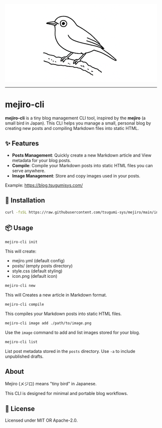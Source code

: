 ![Description](assets/mejiro-wide.png)

---

# mejiro-cli

**mejiro-cli** is a tiny blog management CLI tool, inspired by the **mejiro** (a small bird in Japan). This CLI helps you manage a small, personal blog by creating new posts and compiling Markdown files into static HTML.


## ✨ Features

- **Posts Management**: Quickly create a new Markdown article and View metadata for your blog posts.
- **Compile**: Compile your Markdown posts into static HTML files you can serve anywhere.
- **Image Management**: Store and copy images used in your posts.

Example: https://blog.tsugumisys.com/

## 🚀 Installation

```bash
curl -fsSL https://raw.githubusercontent.com/tsugumi-sys/mejiro/main/install/install.sh | bash
```


## 📦 Usage

```bash
mejiro-cli init
```

This will create:
- mejiro.yml (default config)
- posts/ (empty posts directory)
- style.css (default styling)
- icon.png (default icon)


```bash
mejiro-cli new
```

This will Creates a new article in Markdown format.

```bash
mejiro-cli compile
```

This compiles your Markdown posts into static HTML files.

```bash
mejiro-cli image add ./path/to/image.png
```

Use the `image` command to add and list images stored for your blog.

```bash
mejiro-cli list
```

List post metadata stored in the `posts` directory. Use `-a` to include
unpublished drafts.


## About

Mejiro (メジロ) means "tiny bird" in Japanese.

This CLI is designed for minimal and portable blog workflows.

## 📄 License

Licensed under MIT OR Apache-2.0.
